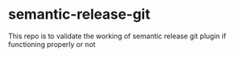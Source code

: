 # semantic-release-git
This repo is to validate the working of semantic release git plugin if functioning properly or not
